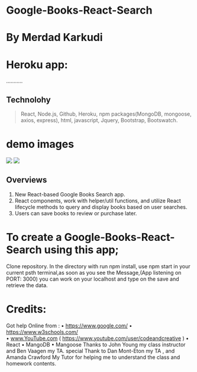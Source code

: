 # Google-Books-React-Search
# By Merdad Karkudi
# Heroku app:
...........
## Technolohy
> React, Node.js, Github, Heroku, npm packages(MongoDB, mongoose, axios, express), html, javascript, Jquery, Bootstrap, Bootswatch.

# demo images
<image src="https://github.com/mkarkuody/Google-Books-React-Search/blob/main/client/public/first%20page.jpg?raw=true">

<image src="https://github.com/mkarkuody/Google-Books-React-Search/blob/main/client/public/search%20page.jpg?raw=true">


## Overviews
1. New React-based Google Books Search app. 
2. React components, work with helper/util functions, and utilize React lifecycle methods to query and display books based on user searches. 
3. Users can save books to review or purchase later.

# To create a Google-Books-React-Search using this app;
Clone repository.
In the directory with run npm install, use npm start in your current psth terminal,as soon as you see the Message,(App listening on PORT: 3000) you can work on your localhost and type on the save and retrieve the data.

# Credits:
Got help Online from : 
•	https://www.google.com/
•	https://www.w3schools.com/  
•	www.YouTube.com  ( https://www.youtube.com/user/codeandcreative )
•   React
•   MangoDB
•   Mangoose
 Thanks to John Young my class instructor and Ben Vaagen my TA. special Thank to Dan Mont-Eton my TA , and Amanda Crawford My Tutor for helping me to understand the class and homework contents.



